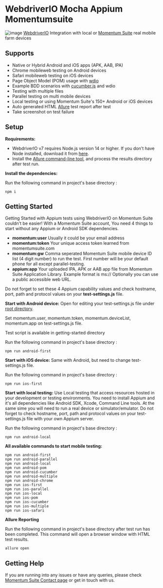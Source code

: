 # WebdriverIO Mocha Appium Momentumsuite
![image](https://user-images.githubusercontent.com/105457661/171344591-02737e7e-f1db-4192-8c3b-e202f4eb5fab.png)
[WebdriverIO](https://webdriver.io/) Integration with local or [Momentum Suite](https://www.momentumsuite.com/) real mobile farm devices

## Supports
  * Native or Hybrid Android and iOS apps (APK, AAB, IPA)
  * Chrome mobileweb testing on Android devices
  * Safari mobileweb testing on iOS devices
  * Page Object Model (POM) usage with [wdio](https://webdriver.io/)
  * Example BDD scenarios with [cucumber.js](https://github.com/cucumber/cucumber-js) and wdio
  * Testing with multiple files
  * Parallel testing on multi mobile devices
  * Local testing or using Momentum Suite's 150+ Android or iOS devices
  * Auto generated HTML [Allure](https://docs.qameta.io/allure/) test report after test
  * Take screenshot on test failure

## Setup

**Requirements:**

* WebdriverIO v7 requires Node.js version 14 or higher. If you don't have Node installed, download it from [here](https://nodejs.org/en/).
* Install the [Allure command-line tool](https://www.npmjs.com/package/allure-commandline), and process the results directory after test run.

**Install the dependencies:**

Run the following command in project's base directory :
```
npm i
```

## Getting Started
Getting Started with Appium tests using WebdriverIO on Momentum Suite couldn't be easier!
With a Momentum Suite account, You need 4 things to start without any Appium or Android SDK dependencies.
  * **momentum:user** Usually it could be your email address
  * **momentum:token** Your unique access token learned from momentumsuite.com
  * **momentum:gw** Comma seperated Momentum Suite mobile device ID list (4 digit number) to run the test. First number will be your default phone for all except parallel-testing.
  * **appium:app** Your uploaded IPA, APK or AAB app file from Momentum Suite Application Library. Example format is ms://<hashed-app-id> Optionally you can use a public accessible web URL.
 
 Do not forget to set these 4 Appium capability values and check hostname, port, path and protocol values on your **test-settings.js** file.

**Start with Android device:**
 Open for editing your test-settings.js file under [root directory](https://github.com/momentumsuite/webdriverio-mocha-appium-momentumsuite/tree/main/test-settings.js).
 
 Set momentum.user, momentum.token, momentum.deviceList, momentum.app on test-settings.js file.
 
 Test script is available in getting-started directory
 
 Run the following command in project's base directory :
```
npm run android-first
```


**Start with iOS device:**
Same with Android, but need to change test-settings.js file.
 
Run the following command in project's base directory :
```
npm run ios-first
```
 

**Start with local testing:**
Use Local testing that access resources hosted in your development or testing environments. You need to install Appium and it's all dependencies like Android SDK, Xcode, Command Line tools. At the same sime you will need to run a real device or simulator/emulator.  Do not forget to check hostname, port, path and protocol values on your test-settings.js file with your own Appium server.
 
Run the following command in project's base directory :
```
npm run android-local
```
 
 **All available commands to start mobile testing:**
 ```
 npm run android-first
 npm run android-parallel
 npm run android-local
 npm run android-pom
 npm run android-cucumber
 npm run android-multiple
 npm run android-chrome
 npm run ios-first
 npm run ios-parallel
 npm run ios-local
 npm run ios-pom
 npm run ios-cucumber
 npm run ios-multiple
 npm run ios-safari
```

 
**Allure Reporting**
 
 Run the following command in project's base directory after test run has been completed. This command will open a browser window with HTML test results.
```
allure open
```

## Getting Help
If you are running into any issues or have any queries, please check [Momentum Suite Contact page](https://www.momentumsuite.com/contact/) or get in touch with us.
